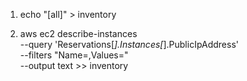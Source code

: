 1. echo "[all]" > inventory

2. aws ec2 describe-instances \
   --query 'Reservations[*].Instances[*].PublicIpAddress' \
   --filters "Name=,Values=" \
   --output text >> inventory